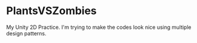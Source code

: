 # PlantsVSZombies
My Unity 2D Practice. I'm trying to make the codes look nice using multiple design patterns.
